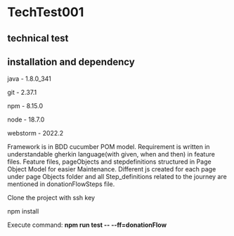 # TechTest001
technical test
---------------

installation and dependency
----------------------------
java - 1.8.0_341

git -  2.37.1

npm -  8.15.0

node - 18.7.0

webstorm - 2022.2

Framework is in BDD cucumber POM model.
Requirement is written in understandable gherkin language(with given, when and then) in feature files.
Feature files, pageObjects and stepdefinitions structured in Page Object Model for easier Maintenance.
Different js created for each page under page Objects folder and all Step_definitions related to the journey 
are mentioned in donationFlowSteps file.

Clone the project with ssh key

npm install

Execute command: **npm run test -- --ff=donationFlow**
